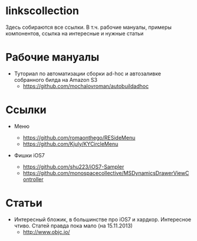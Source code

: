 linkscollection
===============

Здесь собираются все ссылки. В т.ч. рабочие мануалы, примеры компонентов, ссылка на интересные и нужные статьи

# Рабочие мануалы
* Туториал по автоматизации сборки ad-hoc и автозаливке собранного билда на Amazon S3
  - https://github.com/mochalovroman/autobuildadhoc

# Ссылки
* Меню
  - https://github.com/romaonthego/RESideMenu
  - https://github.com/Kjuly/KYCircleMenu

* Фишки iOS7
  - https://github.com/shu223/iOS7-Sampler
  - https://github.com/monospacecollective/MSDynamicsDrawerViewController

# Статьи
* Интересный бложик, в большинстве про iOS7 и хардкор. Интересное чтиво. Статей правда пока мало (на 15.11.2013)
  - http://www.objc.io/

